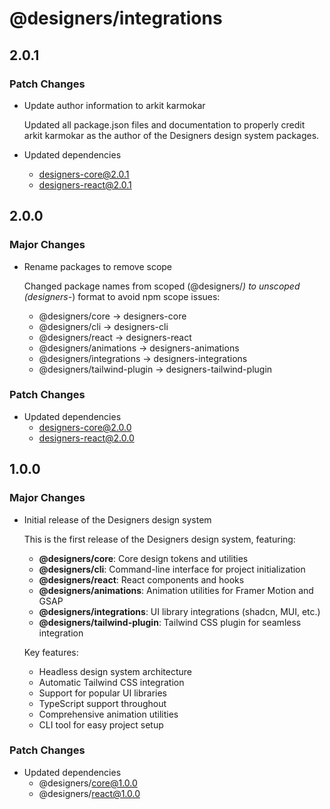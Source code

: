 # @designers/integrations

## 2.0.1

### Patch Changes

- Update author information to arkit karmokar

  Updated all package.json files and documentation to properly credit arkit karmokar as the author of the Designers design system packages.

- Updated dependencies
  - designers-core@2.0.1
  - designers-react@2.0.1

## 2.0.0

### Major Changes

- Rename packages to remove scope

  Changed package names from scoped (@designers/_) to unscoped (designers-_) format to avoid npm scope issues:
  - @designers/core → designers-core
  - @designers/cli → designers-cli
  - @designers/react → designers-react
  - @designers/animations → designers-animations
  - @designers/integrations → designers-integrations
  - @designers/tailwind-plugin → designers-tailwind-plugin

### Patch Changes

- Updated dependencies
  - designers-core@2.0.0
  - designers-react@2.0.0

## 1.0.0

### Major Changes

- Initial release of the Designers design system

  This is the first release of the Designers design system, featuring:
  - **@designers/core**: Core design tokens and utilities
  - **@designers/cli**: Command-line interface for project initialization
  - **@designers/react**: React components and hooks
  - **@designers/animations**: Animation utilities for Framer Motion and GSAP
  - **@designers/integrations**: UI library integrations (shadcn, MUI, etc.)
  - **@designers/tailwind-plugin**: Tailwind CSS plugin for seamless integration

  Key features:
  - Headless design system architecture
  - Automatic Tailwind CSS integration
  - Support for popular UI libraries
  - TypeScript support throughout
  - Comprehensive animation utilities
  - CLI tool for easy project setup

### Patch Changes

- Updated dependencies
  - @designers/core@1.0.0
  - @designers/react@1.0.0
